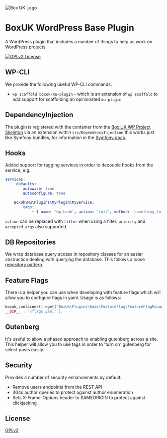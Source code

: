 ![Box UK Logo](https://www.boxuk.com/wp-content/themes/BoxUK/assets/images/boxuk-logo.png)

# BoxUK WordPress Base Plugin

A WordPress plugin that includes a number of things to help us work on WordPress projects.

[![GPLv2 License](https://img.shields.io/github/license/boxuk/boxuk-base-wp-plugin)](https://github.com/boxuk/boxuk-base-wp-plugin/blob/6675942f8babaa9447c1224225eae153981af660/LICENSE)

## WP-CLI

We provide the following useful WP-CLI commands:

* `wp scaffold boxuk-mu-plugin` - which is an extension of `wp scaffold` to add support for scaffolding an opinionated `mu-plugin`

## DependencyInjection

The plugin is registered with the container from the [Box UK WP Project Skeleton](https://github.com/boxuk/wp-project-skeleton) via an extension within `src/DependencyInjection` this works just like Symfony bundles, for information in the [Symfony docs](https://symfony.com/doc/master/components/dependency_injection/compilation.html#managing-configuration-with-extensions).

## Hooks

Added support for tagging services in order to decouple hooks from the service, e.g.

```yaml
services:
    _defaults:
        autowire: true
        autoconfigure: true

    BoxUk\Mu\Plugins\MyPlugin\MyService:
        tags:
            - { name: 'wp_hook', action: 'init', method: 'something_to_do_on_init' }
```

`action` can be replaced with `filter` when using a filter. `priority` and `accepted_args` also supported.

## DB Repositories

We wrap database query access in repository classes for an easier abstraction dealing with querying the database. This follows a loose [repository pattern](https://shawnmc.cool/2015-01-08_the-repository-pattern).

## Feature Flags

There is a helper you can use when developing with feature flags which will allow you to configure flags in yaml. Usage is as follows:

```php
boxuk_container()->get('BoxUk\Plugins\Base\FeatureFlag\FeatureFlagManager')->register_from_yaml(
__DIR__ . '/flags.yaml' );
```

## Gutenberg

It's useful to allow a phased approach to enabling gutenberg across a site. This helper will allow you to use tags in order to 'turn on' gutenberg for
select posts easily.

## Security

Provides a number of security enhancements by default:

* Remove users endpoints from the REST API
* 404s author queries to protect against author enumeration
* Sets X-Frame-Options header to SAMEORIGIN to protect against clickjacking

## License

[GPLv2](https://choosealicense.com/licenses/gpl-2.0/)
